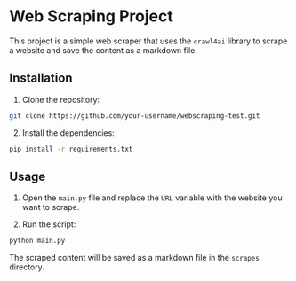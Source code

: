 # Web Scraping Project

This project is a simple web scraper that uses the `crawl4ai` library to scrape a website and save the content as a markdown file.

## Installation

1. Clone the repository:

```bash
git clone https://github.com/your-username/webscraping-test.git
```

2. Install the dependencies:

```bash
pip install -r requirements.txt
```

## Usage

1. Open the `main.py` file and replace the `URL` variable with the website you want to scrape.

2. Run the script:

```bash
python main.py
```

The scraped content will be saved as a markdown file in the `scrapes` directory.
